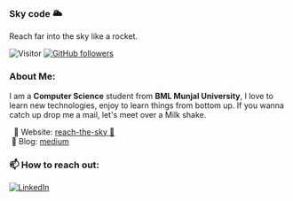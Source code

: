 ### Sky code 🌥

Reach far into the sky like a rocket.

![Visitor](https://visitor-badge.glitch.me/badge?page_id=reach-the-sky.reach-the-sky) [![GitHub followers](https://img.shields.io/github/followers/reach-the-sky.svg?style=social&label=Follow)](https://github.com/reach-the-sky?tab=followers)

### About Me: <br/> 
I am a **Computer Science** student from **BML Munjal University**, I love to learn new technologies, enjoy to learn things from bottom up. If you wanna catch up drop me a mail, let's meet over a Milk shake.

&nbsp; 👑 Website: [reach-the-sky 🌱](https://reach-the-sky.github.io/) <br/>
&nbsp;🔖 Blog: [medium](https://krishnakotni.medium.com)


### 📫 How to reach out:
<!-- ![[LinkedIn 💼](https://www.linkedin.com/in/kotni-krishna-chaitanya/) -->
<a href="https://www.linkedin.com/in/kotni-krishna-chaitanya/">![LinkedIn](https://img.shields.io/badge/LinkedIn-0077B5?style=for-the-badge&logo=linkedin&logoColor=white)</a>



<!--
**reach-the-sky/reach-the-sky** is a ✨ _special_ ✨ repository because its `README.md` (this file) appears on your GitHub profile.

Here are some ideas to get you started:

- 🔭 I’m currently working on ...
- 🌱 I’m currently learning ...
- 👯 I’m looking to collaborate on ...
- 🤔 I’m looking for help with ...
- 💬 Ask me about ...
- 📫 How to reach me: ...
- 😄 Pronouns: ...
- ⚡ Fun fact: ...
-->
